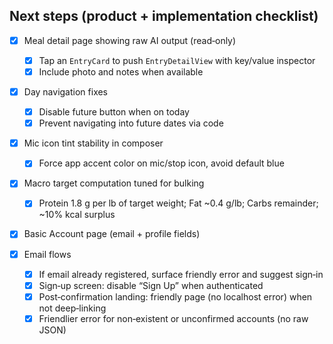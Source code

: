 ## Next steps (product + implementation checklist)

- [x] Meal detail page showing raw AI output (read‑only)
  - [x] Tap an `EntryCard` to push `EntryDetailView` with key/value inspector
  - [x] Include photo and notes when available

- [x] Day navigation fixes
  - [x] Disable future button when on today
  - [x] Prevent navigating into future dates via code

- [x] Mic icon tint stability in composer
  - [x] Force app accent color on mic/stop icon, avoid default blue

- [x] Macro target computation tuned for bulking
  - [x] Protein 1.8 g per lb of target weight; Fat ~0.4 g/lb; Carbs remainder; ~10% kcal surplus

- [x] Basic Account page (email + profile fields)

- [x] Email flows
  - [x] If email already registered, surface friendly error and suggest sign‑in
  - [x] Sign‑up screen: disable “Sign Up” when authenticated
  - [x] Post‑confirmation landing: friendly page (no localhost error) when not deep‑linking
  - [x] Friendlier error for non‑existent or unconfirmed accounts (no raw JSON)
